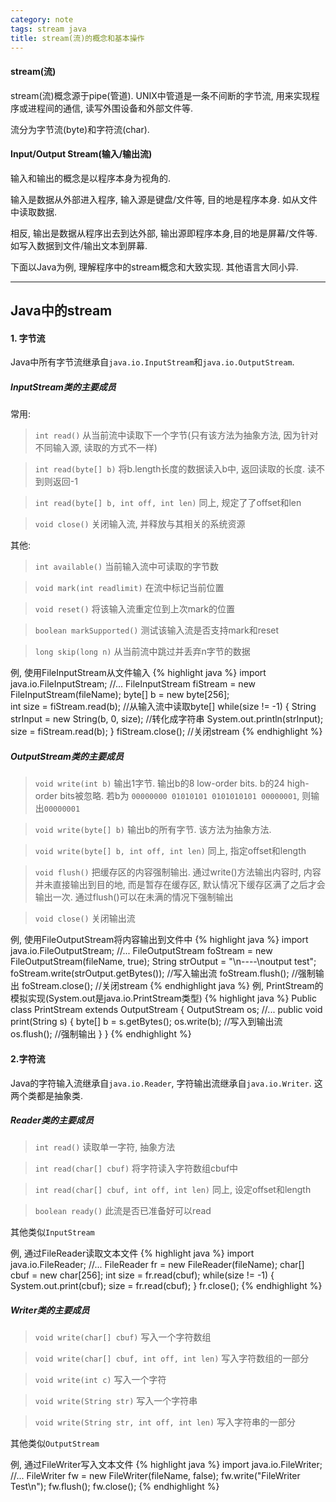 ```yaml
---
category: note
tags: stream java
title: stream(流)的概念和基本操作
---
```

#### stream(流)
stream(流)概念源于pipe(管道). UNIX中管道是一条不间断的字节流, 用来实现程序或进程间的通信, 读写外围设备和外部文件等.

流分为字节流(byte)和字符流(char).

#### Input/Output Stream(输入/输出流)
输入和输出的概念是以程序本身为视角的.

输入是数据从外部进入程序, 输入源是键盘/文件等, 目的地是程序本身. 如从文件中读取数据.

相反, 输出是数据从程序出去到达外部, 输出源即程序本身,目的地是屏幕/文件等. 如写入数据到文件/输出文本到屏幕.

下面以Java为例, 理解程序中的stream概念和大致实现. 其他语言大同小异.

-----
## Java中的stream
#### 1. 字节流

Java中所有字节流继承自`java.io.InputStream`和`java.io.OutputStream`.

##### InputStream类的主要成员

常用:

>`int read()` 从当前流中读取下一个字节(只有该方法为抽象方法, 因为针对不同输入源, 读取的方式不一样)

>`int read(byte[] b)` 将b.length长度的数据读入b中, 返回读取的长度. 读不到则返回-1

>`int read(byte[] b, int off, int len)` 同上, 规定了了offset和len

>`void close()` 关闭输入流, 并释放与其相关的系统资源


其他:
>`int available()` 当前输入流中可读取的字节数

>`void mark(int readlimit)` 在流中标记当前位置

>`void reset()` 将该输入流重定位到上次mark的位置

>`boolean markSupported()` 测试该输入流是否支持mark和reset

>`long skip(long n)` 从当前流中跳过并丢弃n字节的数据

例, 使用FileInputStream从文件输入
{% highlight java %}
import java.io.FileInputStream;
//...
	FileInputStream fiStream = new FileInputStream(fileName);
	byte[] b = new byte[256];		
	int size = fiStream.read(b); //从输入流中读取byte[]
	while(size != -1) {
		String strInput = new String(b, 0, size); //转化成字符串
		System.out.println(strInput); 
		size = fiStream.read(b);
	}
	fiStream.close(); //关闭stream
{% endhighlight %}

##### OutputStream类的主要成员

>`void write(int b)` 输出1字节. 输出b的8 low-order bits. b的24 high-order bits被忽略. 若b为 `00000000 01010101 0101010101 00000001`, 则输出`00000001`

>`void write(byte[] b)` 输出b的所有字节. 该方法为抽象方法.

>`void write(byte[] b, int off, int len)` 同上, 指定offset和length

>`void flush()` 把缓存区的内容强制输出. 通过write()方法输出内容时, 内容并未直接输出到目的地, 而是暂存在缓存区, 默认情况下缓存区满了之后才会输出一次. 通过flush()可以在未满的情况下强制输出

>`void close()` 关闭输出流

例, 使用FileOutputStream将内容输出到文件中
{% highlight java %}
import java.io.FileOutputStream;
//...
	FileOutputStream foStream = new FileOutputStream(fileName, true);
	String strOutput = "\n----\noutput test";
	foStream.write(strOutput.getBytes()); //写入输出流
	foStream.flush(); //强制输出
	foStream.close(); //关闭stream
{% endhighlight java %}
例, PrintStream的模拟实现(System.out是java.io.PrintStream类型)
{% highlight java %}
Public class PrintStream extends OutputStream {
    OutputStream os;
    //...
    public void print(String s) {
        byte[] b = s.getBytes();
        os.write(b); //写入到输出流
        os.flush();  //强制输出
    }
}
{% endhighlight %}

#### 2.字符流

Java的字符输入流继承自`java.io.Reader`, 字符输出流继承自`java.io.Writer`. 这两个类都是抽象类.

##### Reader类的主要成员
>`int read()` 读取单一字符, 抽象方法

>`int read(char[] cbuf)` 将字符读入字符数组cbuf中

>`int read(char[] cbuf, int off, int len)` 同上, 设定offset和length

>`boolean ready()` 此流是否已准备好可以read

其他类似`InputStream`

例, 通过FileReader读取文本文件
{% highlight java %}
import java.io.FileReader;
//...
    FileReader fr = new FileReader(fileName);
	char[] cbuf = new char[256]; 
	int size = fr.read(cbuf);
	while(size != -1) {
		System.out.print(cbuf);
		size = fr.read(cbuf);
	}
	fr.close();
{% endhighlight %}

##### Writer类的主要成员
>`void write(char[] cbuf)` 写入一个字符数组

>`void write(char[] cbuf, int off, int len)` 写入字符数组的一部分

>`void write(int c)` 写入一个字符

>`void write(String str)` 写入一个字符串

>`void write(String str, int off, int len)` 写入字符串的一部分

其他类似`OutputStream`

例, 通过FileWriter写入文本文件
{% highlight java %}
import java.io.FileWriter;
//...
	FileWriter fw = new FileWriter(fileName, false);
	fw.write("FileWriter Test\n");
	fw.flush();
	fw.close();
{% endhighlight %}
